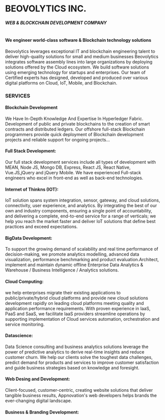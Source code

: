 # BEOVOLYTICS INC.

##### WEB & BLOCKCHAIN DEVELOPMENT COMPANY

#

#### We engineer world-class software & Blockchain technology solutions

Beovolytics leverages exceptional IT and blockchain engineering talent to deliver high-quality solutions for small and medium businesses Beovolytics integrates software assembly lines into large organizations by deploying solutions offered by the Cloud ecosystem. We build software solutions using emerging technology for startups and enterprises. Our team of Certified experts has designed, developed and produced over various digital platforms on Cloud, IoT, Mobile, and Blockchain.


### SERVICES


#### Blockchain Development

We Have In-Depth Knowledge And Expertise In Hyperledger Fabric. Development of public and private blockchains to the creation of smart contracts and distributed ledgers. Our offshore full-stack Blockchain programmers provide quick deployment of Blockchain development projects and reliable support for ongoing projects...


#### Full Stack Development:

Our full stack development services include all types of development with MEAN, Node JS, Mongo DB, Express, React JS, React Native, Vue.JS,jQuery and jQuery Mobile. We have experienced Full-stack engineers who excel in front-end as well as back-end technologies.


#### Internet of Thinkns (IOT):

IoT solution spans system integration, sensor, gateway, and cloud solutions, connectivity, user experience, and analytics. By integrating the best of our own and industry components, ensuring a single point of accountability, and delivering a complete, end-to-end service for a range of verticals; we help you reach the market faster and deliver IoT solutions that define best practices and exceed expectations.


#### BigData Development:

To support the growing demand of scalability and real time performance of decision-making, we promote analytics modelling, advanced data visualization, performance benchmarking and product evaluation.Architect, implement and maintain dynamic offline Enterprise Data Analytics & Warehouse / Business Intelligence / Analytics solutions.


#### Cloud Computing:

we help enterprises migrate their existing applications to public/private/hybrid cloud platforms and provide new cloud solutions development rapidly on leading cloud platforms meeting quality and application performance requirements. With proven experience in IaaS, PaaS and SaaS, we facilitate IaaS providers streamline operations by supporting implementation of Cloud services automation, orchestration and service monitoring.


#### Datascience:

Data Science consulting and business analytics solutions leverage the power of predictive analytics to derive real-time insights and reduce customer churn. We help our clients solve the toughest data challenges, predict demand for products and services to improve customer satisfaction and guide business strategies based on knowledge and foresight.


#### Web Desing and Development:

Client-focused, customer-centric, creating website solutions that deliver tangible business results, Appnovation's web developers helps brands the ever-changing digital landscape.


#### Business & Branding Development:


